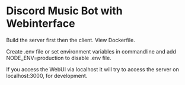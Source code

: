 # Discord Music Bot with Webinterface

Build the server first then the client. View Dockerfile.

Create .env file or set environment variables in commandline and add NODE_ENV=production to disable .env file.

If you access the WebUI via localhost it will try to access the server on localhost:3000, for development.
